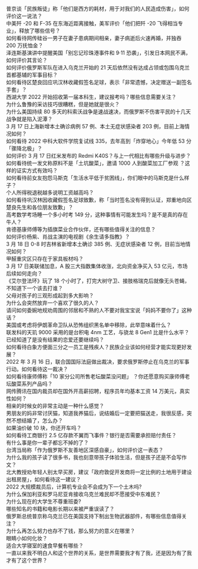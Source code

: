 普京谈「民族叛徒」称「他们是西方的耗材，用于对我们的人民造成伤害」，如何评价这一说法？  
中美歼 -20 和 F-35 在东海近距离接触，美军评价「他们把歼 -20 飞得相当专业」，释放了哪些信号？  
如何看待网传硅谷一男子在妻子患病期间相亲，妻子病逝后火速再婚，并独吞 200 万抚恤金？  
泽连斯基演讲中提醒美国「别忘记珍珠港事件和 9·11 恐袭」，引发日本网民不满，如何评价其言论？  
如何评价俄罗斯军队在进入乌克兰开始的 21 天后依然没有达成占领或包围乌克兰首都基辅的军事目标？  
如何看待区楚良回应巩汉林收藏假签名足球，表示「非常遗憾，决定赠送一副签名手套」？  
西湖大学 2022 开始招收第一届本科生，建议报考吗？哪些信息需要关注？  
为什么鲁豫的采访技巧很糟糕，但是她就是很火？  
为什么美国持续 80 多天的科索沃战争是速战速决，而俄罗斯不伤害平民的十几天战争就是陷入泥潭？  
3 月 17 日上海新增本土确诊病例 57 例、本土无症状感染者 203 例，目前上海情况如何？  
如何看待 2022 中科大软件学院复试线 335，去年高到「炸穿地心」今年低 53 分「骤降北极」？  
如何评价 3 月 17 日红米发布的 Redmi K40S？与上一代相比有哪些升级与进步？  
如何看待统一发文称原料不是「土坑酸菜」，邀请 1000 人到酸菜加工厂参观 ？这样的证实方式有效吗？  
如何看待前女友抱怨马斯克「生活水平低于贫困线」，你们眼中的马斯克是什么样子？  
个人所得税退税越多说明工资越高吗？  
如何看待巩汉林因收藏假签名足球致歉，称「当时签名没有得到认证，郑重地向区楚良先生和各位朋友致歉」？  
高考数学考场睡一个多小时考 149 分，这种事情有可能发生吗？是不是真的存在牛人？  
肯德基康师傅等为插旗菜业合作伙伴，还有哪些值得关注的信息？  
如何评价杨紫、肖战主演的电视剧《余生请多指教》？  
3 月 18 日 0-8 时吉林省新增本土确诊 385 例、无症状感染者 12 例，目前当地情况如何？  
甲醛重灾区只存在于家具板材吗？  
3 月 17 日美联储加息，A 股三大指数集体收涨，北向资金净买入 53 亿元，市场后续如何走向？  
《艾尔登法环》玩了 18 个小时了，打完大树守卫、接肢格瑞克后就像无头苍蝇，不知道下一个该去打谁？  
父母对孩子的三观形成起到多大影响？  
为什么会突然放弃一个喜欢了很久的人？  
请问如何委婉地规劝周围的邻居和不熟的人不要对我宝宝说「妈妈不要你了」这种话？  
美国或考虑将伊朗革命卫队从恐怖组织黑名单中移除，此举意味着什么？  
联发科的天玑 9000 采用的是台积电 4nm 工艺，与骁龙 8 Gen1 比是什么水平？  
已经知道了是没有结果的恋爱还要继续吗？  
如何看待白象方便面三分之一员工是残疾人？民族企业该如何经营才能实现更好发展？  
2022 年 3 月 16 日，联合国国际法庭做出裁决，要求俄罗斯停止在乌克兰的军事行动。如何看待这一裁决？  
如何看待康师傅称「10 家分公司所售老坛酸菜没问题」 ？你还愿意购买康师傅老坛酸菜系列产品吗？  
网传腾讯在国内裁员却在国外开高薪招聘，程序员年均基本工资 14 万美元，真实性如何？  
相亲的时候女的非常主动是一种什么感觉？  
男朋友的妈非常讨厌猫，知道我养猫后，说结婚后一定要把猫送走，我很反感，突然不想结婚了，怎么办？  
如果油价破 10 块，你还开车吗？  
如何看待工商银行 2.5 亿存款不翼而飞事件？银行是否需要承担赔付责任？  
有什么事是你一辈子都忘不掉的了？  
台湾当局称「作为俄罗斯不友善地区深感自豪」，如何评价这一表态？  
为什么我的孩子读了很多书，我也刻意带孩子体验生活，但是孩子还是不会写作文？  
北大教授劝年轻人别太早买房，建议「政府敦促开发商将一定比例的土地用于建设出租房屋」，如何看待这一建议？  
2022 大规模裁员后，计算机专业会不会成为下一个土木吗?  
为什么保加利亚和罗马尼亚肯接收乌克兰难民却不愿接受中东难民？  
为什么现在的大学生不尊重班委?  
哪些知名的书籍和电影长期以来被严重误读了？  
俄罗斯总统普京称乌克兰已在美国支持下制出生物武器部件，有哪些信息值得关注？  
为什么再怎么努力也存不了钱，那么努力的意义在哪里？  
眼睛小如何化妆？  
适合大学寝室的速食早餐有哪些？  
一直以来我不明白人和这个世界的关系，是世界需要我才有了我，还是因为有了我才有了这个世界？  
